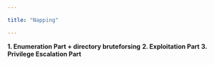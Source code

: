 ```yaml
---

title: "Napping"

---
```


**1. Enumeration Part + directory bruteforsing** 
**2. Exploitation Part**
**3. Privilege Escalation Part**


